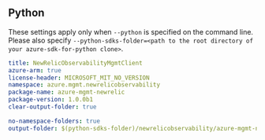 ## Python

These settings apply only when `--python` is specified on the command line.
Please also specify `--python-sdks-folder=<path to the root directory of your azure-sdk-for-python clone>`.

``` yaml $(python)
title: NewRelicObservabilityMgmtClient
azure-arm: true
license-header: MICROSOFT_MIT_NO_VERSION
namespace: azure.mgmt.newrelicobservability
package-name: azure-mgmt-newrelic
package-version: 1.0.0b1
clear-output-folder: true
```

``` yaml $(python)
no-namespace-folders: true
output-folder: $(python-sdks-folder)/newrelicobservability/azure-mgmt-newrelic/azure/mgmt/newrelicobservability
```
